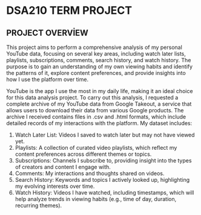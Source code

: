 # DSA210 TERM PROJECT
## PROJECT OVERVİEW
This project aims to perform a comprehensive analysis of my personal YouTube data, focusing on several key areas, including watch later lists, playlists, subscriptions, comments, search history, and watch history. The purpose is to gain an understanding of my own viewing habits and identify the patterns of it, explore content preferences, and provide insights into how I use the platform over time.

YouTube is the app I use the most in my daily life, making it an ideal choice for this data analysis project. To carry out this analysis, I requested a complete archive of my YouTube data from Google Takeout, a service that allows users to download their data from various Google products. The archive I received contains files in .csv and .html formats, which include detailed records of my interactions with the platform. My dataset includes:

1) Watch Later List: Videos I saved to watch later but may not have viewed yet.
2) Playlists: A collection of curated video playlists, which reflect my content preferences across different themes or topics.
3) Subscriptions: Channels I subscribe to, providing insight into the types of creators and content I engage with.
4) Comments: My interactions and thoughts shared on videos.
5) Search History: Keywords and topics I actively looked up, highlighting my evolving interests over time.
6) Watch History: Videos I have watched, including timestamps, which will help analyze trends in viewing habits (e.g., time of day, duration, recurring themes).




